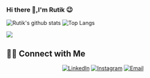 ### Hi there 👋,I'm Rutik 😉

![Rutik's github stats](https://github-readme-stats.vercel.app/api?username=rutikpatel&include_all_commits=true&theme=tokyonight&show_icons=true&hide=["issues"])
![Top Langs](https://github-readme-stats.vercel.app/api/top-langs/?username=rutikpatel&theme=tokyonight&layout=compact)

![](https://komarev.com/ghpvc/?username=rutikpatel)


<h2> 🤝🏻 Connect with Me </h2>

<p align="center">
<a href="https://www.linkedin.com/in/rutik-patel/"><img alt="LinkedIn" src="https://img.shields.io/badge/LinkedIn-Rutik%20Patel-blue?style=flat-square&logo=linkedin"></a>
<a href="https://www.instagram.com/rutikk.patel/"><img alt="Instagram" src="https://img.shields.io/badge/Instagram-rutikk.patel-blue?style=flat-square&logo=instagram"></a>
<a href="mailto:rutikpatel3660@gmail.com"><img alt="Email" src="https://img.shields.io/badge/Email-rutikpatel3669@gmail.com-blue?style=flat-square&logo=gmail"></a>
</p>
